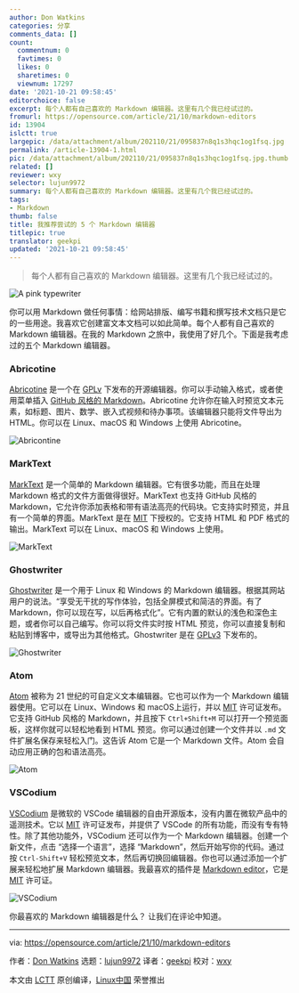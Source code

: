 ```yaml
---
author: Don Watkins
categories: 分享
comments_data: []
count:
  commentnum: 0
  favtimes: 0
  likes: 0
  sharetimes: 0
  viewnum: 17297
date: '2021-10-21 09:58:45'
editorchoice: false
excerpt: 每个人都有自己喜欢的 Markdown 编辑器。这里有几个我已经试过的。
fromurl: https://opensource.com/article/21/10/markdown-editors
id: 13904
islctt: true
largepic: /data/attachment/album/202110/21/095837n8q1s3hqc1og1fsq.jpg
permalink: /article-13904-1.html
pic: /data/attachment/album/202110/21/095837n8q1s3hqc1og1fsq.jpg.thumb.jpg
related: []
reviewer: wxy
selector: lujun9972
summary: 每个人都有自己喜欢的 Markdown 编辑器。这里有几个我已经试过的。
tags:
- Markdown
thumb: false
title: 我推荐尝试的 5 个 Markdown 编辑器
titlepic: true
translator: geekpi
updated: '2021-10-21 09:58:45'
---
```



> 
> 每个人都有自己喜欢的 Markdown 编辑器。这里有几个我已经试过的。
> 
> 
> 


![](/data/attachment/album/202110/21/095837n8q1s3hqc1og1fsq.jpg "A pink typewriter")


你可以用 Markdown 做任何事情：给网站排版、编写书籍和撰写技术文档只是它的一些用途。我喜欢它创建富文本文档可以如此简单。每个人都有自己喜欢的 Markdown 编辑器。在我的 Markdown 之旅中，我使用了好几个。下面是我考虑过的五个 Markdown 编辑器。


### Abricotine


[Abricotine](https://abricotine.brrd.fr/) 是一个在 [GPLv](https://github.com/brrd/abricotine/blob/develop/LICENSE) 下发布的开源编辑器。你可以手动输入格式，或者使用菜单插入 [GitHub 风格的 Markdown](https://guides.github.com/features/mastering-markdown/)。Abricotine 允许你在输入时预览文本元素，如标题、图片、数学、嵌入式视频和待办事项。该编辑器只能将文件导出为 HTML。你可以在 Linux、macOS 和 Windows 上使用 Abricotine。


![Abricontine](/data/attachment/album/202110/21/095847sbx8befq5iqqc32e.png "Abricontine")


### MarkText


[MarkText](https://marktext.app/) 是一个简单的 Markdown 编辑器。它有很多功能，而且在处理 Markdown 格式的文件方面做得很好。MarkText 也支持 GitHub 风格的 Markdown，它允许你添加表格和带有语法高亮的代码块。它支持实时预览，并且有一个简单的界面。MarkText 是在 [MIT](https://github.com/marktext/marktext/blob/develop/LICENSE) 下授权的。它支持 HTML 和 PDF 格式的输出。MarkText 可以在 Linux、macOS 和 Windows 上使用。


![MarkText](/data/attachment/album/202110/21/095847kav6olyf1fja5aa4.png "MarkText")


### Ghostwriter


[Ghostwriter](https://wereturtle.github.io/ghostwriter/) 是一个用于 Linux 和 Windows 的 Markdown 编辑器。根据其网站用户的说法。“享受无干扰的写作体验，包括全屏模式和简洁的界面。有了 Markdown，你可以现在写，以后再格式化”。它有内置的默认的浅色和深色主题，或者你可以自己编写。你可以将文件实时按 HTML 预览，你可以直接复制和粘贴到博客中，或导出为其他格式。Ghostwriter 是在 [GPLv3](https://github.com/wereturtle/ghostwriter/blob/master/COPYING) 下发布的。


![Ghostwriter](/data/attachment/album/202110/21/095848b94o4qk8xqn9kcko.png "Ghostwriter")


### Atom


[Atom](https://atom.io/) 被称为 21 世纪的可自定义文本编辑器。它也可以作为一个 Markdown 编辑器使用。它可以在 Linux、Windows 和 macOS上运行，并以 [MIT](https://github.com/atom/atom/blob/master/LICENSE.md) 许可证发布。它支持 GitHub 风格的 Markdown，并且按下 `Ctrl+Shift+M` 可以打开一个预览面板，这样你就可以轻松地看到 HTML 预览。你可以通过创建一个文件并以 `.md` 文件扩展名保存来轻松入门。这告诉 Atom 它是一个 Markdown 文件。Atom 会自动应用正确的包和语法高亮。


![Atom](/data/attachment/album/202110/21/095848pa5w2fiw4fz8sh5n.png "Atom")


### VSCodium


[VSCodium](https://vscodium.com/) 是微软的 VSCode 编辑器的自由开源版本，没有内置在微软产品中的遥测技术。它以 [MIT](https://github.com/VSCodium/vscodium/blob/master/LICENSE) 许可证发布，并提供了 VSCode 的所有功能，而没有专有特性。除了其他功能外，VSCodium 还可以作为一个 Markdown 编辑器。创建一个新文件，点击 “选择一个语言”，选择 “Markdown”，然后开始写你的代码。通过按 `Ctrl-Shift+V` 轻松预览文本，然后再切换回编辑器。你也可以通过添加一个扩展来轻松地扩展 Markdown 编辑器。我最喜欢的插件是 [Markdown editor](https://github.com/zaaack/vscode-markdown-editor)，它是 [MIT](https://github.com/zaaack/vscode-markdown-editor/blob/master/LICENSE) 许可证。


![VSCodium](/data/attachment/album/202110/21/095849ur9x98vtk2kr8vv5.png "VSCodium")


你最喜欢的 Markdown 编辑器是什么？ 让我们在评论中知道。




---


via: <https://opensource.com/article/21/10/markdown-editors>


作者：[Don Watkins](https://opensource.com/users/don-watkins) 选题：[lujun9972](https://github.com/lujun9972) 译者：[geekpi](https://github.com/geekpi) 校对：[wxy](https://github.com/wxy)


本文由 [LCTT](https://github.com/LCTT/TranslateProject) 原创编译，[Linux中国](https://linux.cn/) 荣誉推出